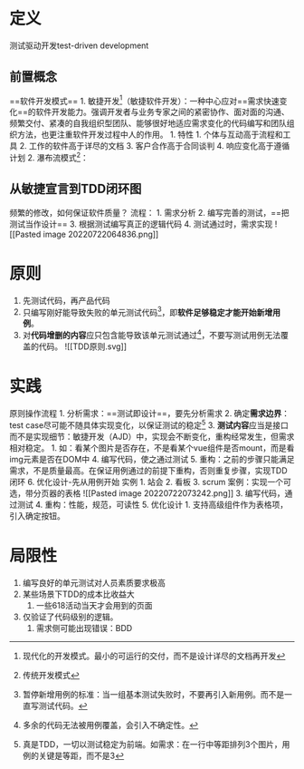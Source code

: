 # 定义
测试驱动开发test-driven development
## 前置概念
==软件开发模式== 
	1. 敏捷开发[^1]（敏捷软件开发）：一种中心应对==需求快速变化==的软件开发能力。强调开发者与业务专家之间的紧密协作、面对面的沟通、频繁交付、紧凑的自我组织型团队、能够很好地适应需求变化的代码编写和团队组织方法，也更注重软件开发过程中人的作用。
		1. 特性
			1. 个体与互动高于流程和工具
			2. 工作的软件高于详尽的文档
			3. 客户合作高于合同谈判
			4. 响应变化高于遵循计划
	2. 瀑布流模式[^2]：
## 从敏捷宣言到TDD闭环图
频繁的修改，如何保证软件质量？
流程：
	1. 需求分析
	2. 编写完善的测试，==把测试当作设计== 
	3. 根据测试编写真正的逻辑代码
	4. 测试通过时，需求实现
![[Pasted image 20220722064836.png]]
# 原则
1. 先测试代码，再产品代码
2. 只编写刚好能导致失败的单元测试代码[^3]，即**软件足够稳定才能开始新增用例**。
3. 对**代码增删的内容**应只包含能导致该单元测试通过[^4]，不要写测试用例无法覆盖的代码。
![[TDD原则.svg]]
# 实践
原则操作流程
	1. 分析需求：==测试即设计==，要先分析需求
	2. 确定**需求边界**：test case尽可能不随具体实现变化，以保证测试的稳定[^5] 
	3. **测试内容**应当是接口而不是实现细节：敏捷开发（AJD）中，实现会不断变化，重构经常发生，但需求相对稳定。
		1. 如：看某个图片是否存在，不是看某个vue组件是否mount，而是看img元素是否在DOM中
	4. 编写代码，使之通过测试
	5. 重构：之前的步骤只能满足需求，不是质量最高。在保证用例通过的前提下重构，否则重复步骤，实现TDD闭环
	6. 优化设计-先从用例开始
实例
	1. 站会
	2. 看板
	3. scrum
案例：实现一个可选，带分页器的表格
![[Pasted image 20220722073242.png]]
3. 编写代码，通过测试
4. 重构：性能，规范，可读性
5. 优化设计
	1. 支持高级组件作为表格项，引入确定按钮。

# 局限性
1. 编写良好的单元测试对人员素质要求极高
2. 某些场景下TDD的成本比收益大
	1. 一些618活动当天才会用到的页面
3. 仅验证了代码级别的逻辑。
	1. 需求侧可能出现错误：BDD

[^1]: 现代化的开发模式。最小的可运行的交付，而不是设计详尽的文档再开发
[^2]: 传统开发模式
[^3]: 暂停新增用例的标准：当一组基本测试失败时，不要再引入新用例。而不是一直写测试代码。
[^4]: 多余的代码无法被用例覆盖，会引入不确定性。
[^5]: 真是TDD，一切以测试稳定为前端。如需求：在一行中等距排列3个图片，用例的关键是等距，而不是3